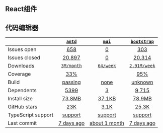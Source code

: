 ## React组件
## 代码编辑器
|   | [`antd`][b0] | [`mui`][r0] | [`bootstrap`][n0] |
|---|:---:|:---:|:----:|
| Issues open           | [658][IO1] | [0][IO2] | [303][IO3] |
| Issues closed         | [20,897][IC1] | [0][IC2] | [20,314][IC3] |
| Downloads             | [`3M/month`][DL1] | [`64/week`][DL2] | [`2.91M/week`][DL3] |
| Coverage             | [33%][cover1] |  | [95%][cover3] |
| Build                 | [passing][bd1] | [none][bd2] | [unknown][bd3] |
| Dependents            | [5399][dep1] | [3][dep2] | [9,715][dep3] |
| Install size          | [73.8MB][IS1] | [37.1KB][IS2] | [78.9MB][IS3] |
| GitHub stars          | [23K][stars1] | [3.1K][stars2] | [25.3K][stars3] |
| TypeScript support    | [support][TS1] | [support][TS2] | [support][TS3] |
| Last commit           | [7 days ago][commits1] | [about 1 month][commits2] | [7 days ago][commits3] |

[b0]: https://github.com/ant-design/ant-design
[r0]: https://github.com/vertexsystems/mui
[n0]: https://github.com/twbs/bootstrap

[IO1]: https://github.com/ant-design/ant-design/issues
[IO2]: https://github.com/vertexsystems/mui/issues
[IO3]: https://github.com/twbs/bootstrap/issues
[IC1]: https://github.com/ant-design/ant-design/issues
[IC2]: https://github.com/vertexsystems/mui/issues
[IC3]: https://github.com/twbs/bootstrap/issues

[DL1]: https://www.npmjs.com/package/antd
[DL2]: https://www.npmjs.com/package/mui
[DL3]: https://www.npmjs.com/package/bootstrap

[cover1]: https://coveralls.io/github/ant-design/ant-design
[cover3]: https://coveralls.io/github/twbs/bootstrap

[bd1]: https://travis-ci.org/github/ant-design/ant-design
[bd2]: https://travis-ci.org/github/vertexsystems/mui
[bd3]: https://travis-ci.org/github/twbs/bootstrap

[bug1]: https://github.com/react-grid-layout/react-grid-layout/issues
[bug2]: https://github.com/angular/flex-layout/issues?page=1&q=is%3Aissue+is%3Aopen
[bug3]: https://github.com/jbaysolutions/vue-grid-layout/issues

[dep1]: https://www.npmjs.com/package/antd
[dep2]: https://www.npmjs.com/package/mui
[dep3]: https://www.npmjs.com/package/bootstrap

[IS1]: https://packagephobia.com/result?p=antd
[IS2]: https://packagephobia.com/result?p=mui
[IS3]: https://packagephobia.com/result?p=monaco-editor

[stars1]: https://github.com/codemirror/CodeMirror/stargazers
[stars2]: https://github.com/securingsincity/react-ace/stargazers
[stars3]: https://github.com/microsoft/monaco-editor/stargazers

[TS1]: https://www.npmjs.com/package/@types/codemirror
[TS2]: https://github.com/securingsincity/react-ace/search?l=typescript
[TS3]: https://github.com/microsoft/monaco-editor/search?l=typescript

[commits1]: https://github.com/codemirror/CodeMirror/commits
[commits2]: https://github.com/securingsincity/react-ace/commits
[commits3]: https://github.com/microsoft/monaco-editor/commits



